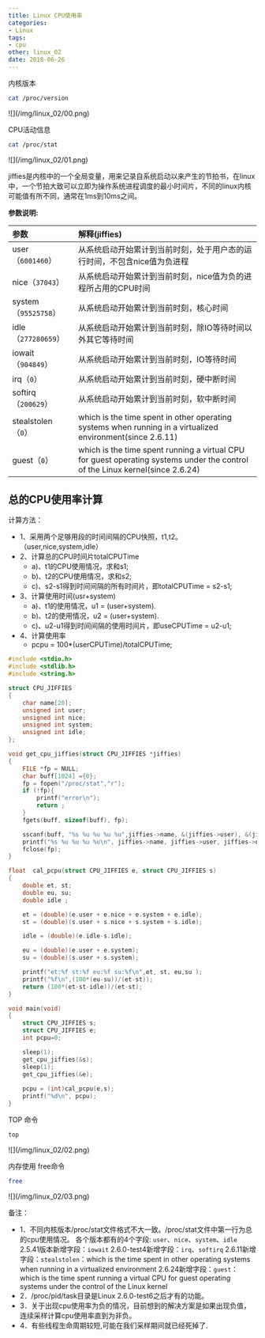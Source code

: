 ```yaml
---
title: Linux CPU使用率
categories:
- Linux
tags:
- cpu
other: linux_02
date: 2018-06-26
---
```

内核版本
```bash
cat /proc/version
```
<div align="left">![](/img/linux_02/00.png)
</div>

CPU活动信息
```bash
cat /proc/stat
```
<div align="left">![](/img/linux_02/01.png)
</div>

jiffies是内核中的一个全局变量，用来记录自系统启动以来产生的节拍书，在linux中，一个节拍大致可以立即为操作系统进程调度的最小时间片，不同的linux内核可能值有所不同，通常在1ms到10ms之间。

**参数说明:**

|参数|解释(jiffies)|
|:---|:------------|
|user（`6001460`）|从系统启动开始累计到当前时刻，处于用户态的运行时间，不包含nice值为负进程|
|nice（`37043`）|从系统启动开始累计到当前时刻，nice值为负的进程所占用的CPU时间|
|system（`95525758`）|从系统启动开始累计到当前时刻，核心时间|
|idle（`277280659`）|从系统启动开始累计到当前时刻，除IO等待时间以外其它等待时间|
|iowait（`904849`）| 从系统启动开始累计到当前时刻，IO等待时间|
|irq（`0`）|从系统启动开始累计到当前时刻，硬中断时间|
|softirq（`200629`）| 从系统启动开始累计到当前时刻，软中断时间|
|stealstolen（`0`）|which is the time spent in other operating systems when running in a virtualized environment(since 2.6.11)|
|guest（`0`）|which is the time spent running a virtual  CPU  for  guest operating systems under the control of the Linux kernel(since 2.6.24)|



## **总的CPU使用率计算** ##
计算方法：
- 1、采用两个足够用段的时间间隔的CPU快照，t1,t2。（user,nice,system,idle）
- 2、计算总的CPU时间片totalCPUTime
    + a)、t1的CPU使用情况，求和s1;
    + b)、t2的CPU使用情况，求和s2;
    + c)、s2-s1得到时间间隔的所有时间片，即totalCPUTime = s2-s1;
- 3、计算使用时间(usr+system)
    + a)、t1的使用情况，u1 = (user+system).
    + b)、t2的使用情况，u2 = (user+system).
    + c)、u2-u1得到时间间隔的使用时间片，即useCPUTime = u2-u1;
- 4、计算使用率
    + pcpu = 100*(userCPUTime)/totalCPUTime;


```c
#include <stdio.h>
#include <stdlib.h>
#include <string.h>

struct CPU_JIFFIES
{
    char name[20];
    unsigned int user;
    unsigned int nice;
    unsigned int system;
    unsigned int idle;
};

void get_cpu_jiffies(struct CPU_JIFFIES *jiffies)
{
    FILE *fp = NULL;
    char buff[1024] ={0};
    fp = fopen("/proc/stat","r");
    if (!fp){
        printf("error\n");
        return ;
    }
    fgets(buff, sizeof(buff), fp);

    sscanf(buff, "%s %u %u %u %u",jiffies->name, &(jiffies->user), &(jiffies->nice), &(jiffies->system), &(jiffies->idle));
    printf("%s %u %u %u %u\n", jiffies->name, jiffies->user, jiffies->nice, jiffies->system, jiffies->idle);
    fclose(fp);
}

float  cal_pcpu(struct CPU_JIFFIES e, struct CPU_JIFFIES s)
{
    double et, st;
    double eu, su;
    double idle ; 

    et = (double)(e.user + e.nice + e.system + e.idle);
    st = (double)(s.user + s.nice + s.system + s.idle);

    idle = (double)(e.idle-s.idle);

    eu = (double)(e.user + e.system);
    su = (double)(s.user + s.system);

    printf("et:%f st:%f eu:%f su:%f\n",et, st, eu,su );
    printf("%f\n",(100*(eu-su))/(et-st));
    return (100*(et-st-idle))/(et-st);
}

void main(void)
{
    struct CPU_JIFFIES s;
    struct CPU_JIFFIES e;
    int pcpu=0;

    sleep(1);
    get_cpu_jiffies(&s);
    sleep(1);
    get_cpu_jiffies(&e);
    
    pcpu = (int)cal_pcpu(e,s);
    printf("%d\n", pcpu);
}
```

TOP 命令
```bash
top
```
<div align="left">![](/img/linux_02/02.png)
</div>

内存使用
free命令
```bash
free
```
<div align="left">![](/img/linux_02/03.png)
</div>



备注：
- 1．不同内核版本/proc/stat文件格式不大一致。/proc/stat文件中第一行为总的cpu使用情况。
    各个版本都有的4个字段: `user`、`nice`、`system`、`idle`
    2.5.41版本新增字段：`iowait`
    2.6.0-test4新增字段：`irq`、`softirq`
    2.6.11新增字段：`stealstolen`：which is the time spent in other operating systems when running in a virtualized environment
    2.6.24新增字段：`guest`：which is the time spent running a virtual  CPU  for  guest operating systems under the control of the Linux kernel
- 2．/proc/pid/task目录是Linux 2.6.0-test6之后才有的功能。
- 3．关于出现cpu使用率为负的情况，目前想到的解决方案是如果出现负值，连续采样计算cpu使用率直到为非负。
- 4．有些线程生命周期较短,可能在我们采样期间就已经死掉了.
